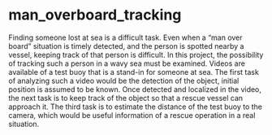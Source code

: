 # man_overboard_tracking
Finding someone lost at sea is a difficult task. Even when a “man over board” situation is timely detected, and the person is spotted nearby a vessel, keeping track of that person is difficult. In this project, the possibility of tracking such a person in a wavy sea must be examined. Videos are available of a test buoy that is a stand-in for someone at sea.
The first task of analyzing such a video would be the detection of the object, initial position is assumed to be known.
Once detected and localized in the video, the next task is to keep track of the object so that a rescue vessel can approach it.
The third task is to estimate the distance of the test buoy to the camera, which would be useful information of a rescue operation in a real situation.

